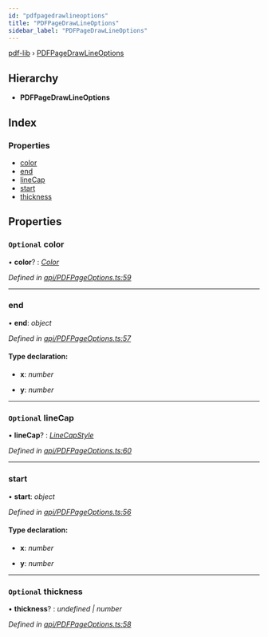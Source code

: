 ```yaml
---
id: "pdfpagedrawlineoptions"
title: "PDFPageDrawLineOptions"
sidebar_label: "PDFPageDrawLineOptions"
---
```


[pdf-lib](../index.md) › [PDFPageDrawLineOptions](pdfpagedrawlineoptions.md)

## Hierarchy

* **PDFPageDrawLineOptions**

## Index

### Properties

* [color](pdfpagedrawlineoptions.md#optional-color)
* [end](pdfpagedrawlineoptions.md#end)
* [lineCap](pdfpagedrawlineoptions.md#optional-linecap)
* [start](pdfpagedrawlineoptions.md#start)
* [thickness](pdfpagedrawlineoptions.md#optional-thickness)

## Properties

### `Optional` color

• **color**? : *[Color](../index.md#color)*

*Defined in [api/PDFPageOptions.ts:59](https://github.com/Hopding/pdf-lib/blob/c47aae6/src/api/PDFPageOptions.ts#L59)*

___

###  end

• **end**: *object*

*Defined in [api/PDFPageOptions.ts:57](https://github.com/Hopding/pdf-lib/blob/c47aae6/src/api/PDFPageOptions.ts#L57)*

#### Type declaration:

* **x**: *number*

* **y**: *number*

___

### `Optional` lineCap

• **lineCap**? : *[LineCapStyle](../enums/linecapstyle.md)*

*Defined in [api/PDFPageOptions.ts:60](https://github.com/Hopding/pdf-lib/blob/c47aae6/src/api/PDFPageOptions.ts#L60)*

___

###  start

• **start**: *object*

*Defined in [api/PDFPageOptions.ts:56](https://github.com/Hopding/pdf-lib/blob/c47aae6/src/api/PDFPageOptions.ts#L56)*

#### Type declaration:

* **x**: *number*

* **y**: *number*

___

### `Optional` thickness

• **thickness**? : *undefined | number*

*Defined in [api/PDFPageOptions.ts:58](https://github.com/Hopding/pdf-lib/blob/c47aae6/src/api/PDFPageOptions.ts#L58)*

